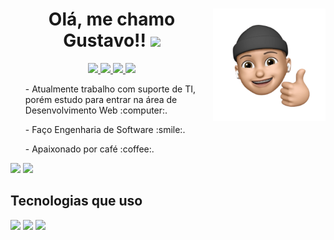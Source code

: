 <div align="center">
  <img height="180em" align="right" src="./img/emoji.png"/>
  <h1>Olá, me chamo Gustavo!! <img src="https://raw.githubusercontent.com/nixin72/nixin72/master/wave.gif" height="50px"/></h1>
  <a href="https://www.linkedin.com/in/gustavo-almeida-a9751a177/" target="_blank">
    <img height="30px" src="https://img.shields.io/badge/LinkedIn-0077B5?style=for-the-badge&logo=linkedin&logoColor=white"/>
  </a>
  <a href="https://www.instagram.com/gustavoczz/" target="_blank">
    <img height="30px" src="https://img.shields.io/badge/Instagram-E4405F?style=for-the-badge&logo=instagram&logoColor=white"/>
  </a>
  <a href="https://twitter.com/iamgustavouu" target="_blank">
    <img height="30px" src="https://img.shields.io/badge/Twitter-1DA1F2?style=for-the-badge&logo=twitter&logoColor=white"/>
  </a>
  <a href="mailto:gustavo.almei2@hotmail.com" target="_blank">
    <img height="30px" src="https://img.shields.io/badge/Microsoft_Outlook-0078D4?style=for-the-badge&logo=microsoft-outlook&logoColor=white"/>
  </a>
</div>

<div>
    <ul style="list-style:none;">
      <p>- Atualmente trabalho com suporte de TI, porém estudo para entrar na área de Desenvolvimento Web :computer:.</p>
      <p>- Faço Engenharia de Software :smile:.
      <p>- Apaixonado por café :coffee:.</p>
  </div>

  <div>
    <img height="160em" src="https://github-readme-stats.vercel.app/api?username=gustavoalmei&show_icons=true&theme=vue-dark&locale=pt-br" />
    <img height="160em" src="https://github-readme-stats.vercel.app/api/top-langs/?username=gustavoalmei&layout=compact&show_icons=true&theme=vue-dark&locale=pt-br" />
  </div>

  <div>
    <h2>Tecnologias que uso</h2>
    <img height="30px" src="https://img.shields.io/badge/HTML5-E34F26?style=for-the-badge&logo=html5&logoColor=white"/>
    <img height="30px" src="https://img.shields.io/badge/CSS3-1572B6?style=for-the-badge&logo=css3&logoColor=white"/>
    <img height="30px" src="https://img.shields.io/badge/JavaScript-323330?style=for-the-badge&logo=javascript&logoColor=F7DF1E" />
  </div>

